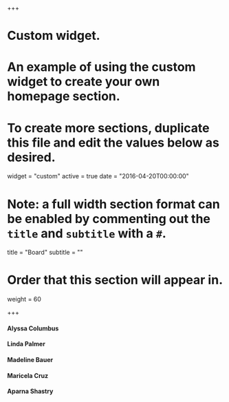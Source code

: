 ﻿+++
# Custom widget.
# An example of using the custom widget to create your own homepage section.
# To create more sections, duplicate this file and edit the values below as desired.
widget = "custom"
active = true
date = "2016-04-20T00:00:00"

# Note: a full width section format can be enabled by commenting out the `title` and `subtitle` with a `#`.
title = "Board"
subtitle = ""

# Order that this section will appear in.
weight = 60

+++

#### Alyssa Columbus


#### Linda Palmer


#### Madeline Bauer


#### Maricela Cruz


#### Aparna Shastry

